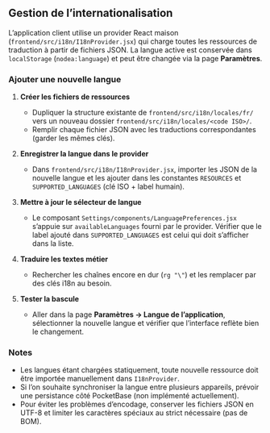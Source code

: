 ## Gestion de l’internationalisation

L’application client utilise un provider React maison (`frontend/src/i18n/I18nProvider.jsx`) qui charge toutes les ressources de traduction à partir de fichiers JSON. La langue active est conservée dans `localStorage` (`nodea:language`) et peut être changée via la page **Paramètres**.

### Ajouter une nouvelle langue

1. **Créer les fichiers de ressources**  
   - Dupliquer la structure existante de `frontend/src/i18n/locales/fr/` vers un nouveau dossier `frontend/src/i18n/locales/<code ISO>/`.  
   - Remplir chaque fichier JSON avec les traductions correspondantes (garder les mêmes clés).

2. **Enregistrer la langue dans le provider**  
   - Dans `frontend/src/i18n/I18nProvider.jsx`, importer les JSON de la nouvelle langue et les ajouter dans les constantes `RESOURCES` et `SUPPORTED_LANGUAGES` (clé ISO + label humain).

3. **Mettre à jour le sélecteur de langue**  
   - Le composant `Settings/components/LanguagePreferences.jsx` s’appuie sur `availableLanguages` fourni par le provider. Vérifier que le label ajouté dans `SUPPORTED_LANGUAGES` est celui qui doit s’afficher dans la liste.

4. **Traduire les textes métier**  
   - Rechercher les chaînes encore en dur (`rg "\"`) et les remplacer par des clés i18n au besoin.

5. **Tester la bascule**  
   - Aller dans la page **Paramètres → Langue de l’application**, sélectionner la nouvelle langue et vérifier que l’interface reflète bien le changement.

### Notes

- Les langues étant chargées statiquement, toute nouvelle ressource doit être importée manuellement dans `I18nProvider`.  
- Si l’on souhaite synchroniser la langue entre plusieurs appareils, prévoir une persistance côté PocketBase (non implémenté actuellement).  
- Pour éviter les problèmes d’encodage, conserver les fichiers JSON en UTF-8 et limiter les caractères spéciaux au strict nécessaire (pas de BOM).
